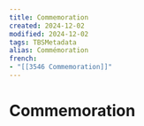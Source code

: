 ```yaml
---
title: Commemoration
created: 2024-12-02
modified: 2024-12-02
tags: TBSMetadata
alias: Commémoration
french:
- "[[3546 Commemoration]]"
---
```

# Commemoration
